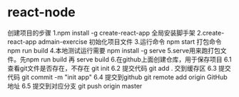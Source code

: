 # react-node
创建项目的步骤
1.npm install -g create-react-app  全局安装脚手架
2.create-react-app admain-exercise 初始化项目文件
3.运行命令 npm start 打包命令 npm run build
4.本地测试运行需要 npm install -g serve
5.serve用来跑打包文件。先npm run build 再 serve build
6.在github上面创建仓库，用于保存项目
  6.1 查看git文件是否存在，不存在 git init
  6.2 提交代码 git add . 交到缓存区
  6.3 提交代码 git commit -m "init app"
  6.4 提交到github git remote add origin GitHub地址
  6.5 提交到对应分支 git push origin master